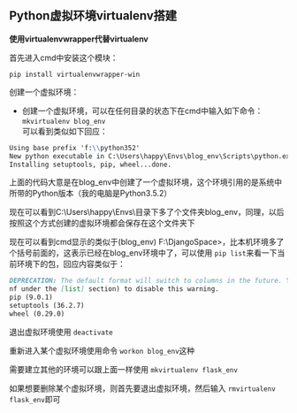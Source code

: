 ## Python虚拟环境virtualenv搭建

**使用virtualenvwrapper代替virtualenv**

首先进入cmd中安装这个模块：

`pip install virtualenvwrapper-win`

创建一个虚拟环境：
- 创建一个虚拟环境，可以在任何目录的状态下在cmd中输入如下命令：`mkvirtualenv blog_env`
</br>可以看到类似如下回应：
```markdown
Using base prefix 'f:\\python352'
New python executable in C:\Users\happy\Envs\blog_env\Scripts\python.exe
Installing setuptools, pip, wheel...done.
```
上面的代码大意是在blog_env中创建了一个虚拟环境，这个环境引用的是系统中所带的Python版本（我的电脑是Python3.5.2）

现在可以看到C:\Users\happy\Envs\目录下多了个文件夹blog_env，同理，以后按照这个方式创建的虚拟环境都会保存在这个文件夹下

现在可以看到cmd显示的类似于(blog_env) F:\DjangoSpace>，比本机环境多了个括号前面的，这表示已经在blog_env环境中了，可以使用 `pip list`来看一下当前环境下的包，回应内容类似于：
```markdown
DEPRECATION: The default format will switch to columns in the future. You can use --format=(legacy|columns) (or define a format=(legacy|columns) in your pip.co
nf under the [list] section) to disable this warning.
pip (9.0.1)
setuptools (36.2.7)
wheel (0.29.0)
```
退出虚拟环境使用 `deactivate`

重新进入某个虚拟环境使用命令 `workon blog_env`这种

需要建立其他的环境可以跟上面一样使用 `mkvirtualenv flask_env`

如果想要删除某个虚拟环境，则首先要退出虚拟环境，然后输入 `rmvirtualenv flask_env`即可

